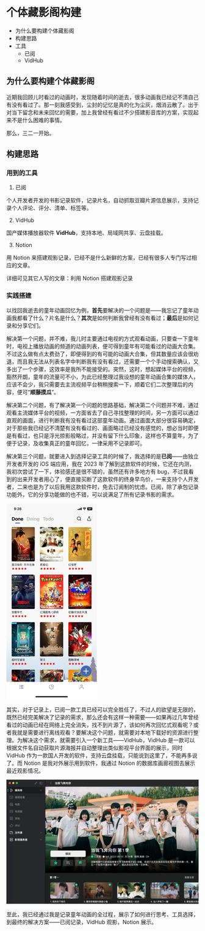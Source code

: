 # 个体藏影阁构建

- 为什么要构建个体藏影阁
- 构建思路
- 工具
    - 已阅
    - VidHub

## 为什么要构建个体藏影阁

近期我回顾儿时看过的动画时，发现随着时间的逝去，很多动画我已经记不清自己有没有看过了。那一刻我感受到，尘封的记忆是真的化为尘灰，烟消云散了。出于对当下留念和未来回忆的需要，加上我曾经有看过不少搭建影音库的方案，实现起来不是什么困难的事情。

那么，三二一开始。

## 构建思路

### 用到的工具

1. 已阅

个人开发者开发的书影记录软件，记录片名，自动抓取豆瓣片源信息展示，支持记录个人评论、评分、清单、标签等。

2. VidHub

国产媒体播放器软件 **VidHub**，支持本地、局域网共享、云盘挂载。

3. Notion

用 Notion 来搭建观影记录，已经不是什么新鲜的方案，已经有很多人专门写过相应的文章。

详细可见其它人写的文章：利用 Notion 搭建观影记录

### 实践搭建

以找回我逝去的童年动画回忆为例，**首先**要解决的一个问题是——我忘记了童年动画我都看了什么？片名是什么？**其次**是如何判断我曾经有没有看过；**最后**是如何记录和分享它们。

解决第一个问题，并不难，我儿时主要通过电视的方式观看动画，只要查一下童年时，电视上播放动画的频道的动画列表，便可得到童年有可能看过的动画大合集。不过这么做有点太费劲了，即便得到的有可能的动画大合集，但其数量应该会很劝退，而且我无法从列表名字中判断我有没有看过，还需要一个个手动搜索确认，又多出了一个步骤，这效率是我所不能接受的。突然，这时，想起媒体平台的视频，豁然开朗，童年的流量可不小，为此已经整理过我设想的童年动画合集的媒体人，应该不会少，我只需要去主流视频平台稍稍搜索一下，顺着它们二次整理后的内容，便可“**顺藤摸瓜**”。

解决第二个问题，有了解决第一个问题的思路基础，解决第二个问题并不难，通过观看主流媒体平台的视频，一方面省去了自己寻找整理的时间，另一方面可以通过直观的画面，进行判断我有没有看过这部童年动画。通过画面大部分很容易确定，对于那些我已经记不清楚有没有看过的、画面略过已经没有感觉的，想必当时即便是有看过，也只是浮光掠影般略过，并没有留下什么印象，这样也不算童年，为了便于记录，及收集真正的童年回忆，一律采用不记录即可。

解决第三个问题，就要进入到选择记录工具的时候了，我选择的是**已阅**——由独立开发者开发的 iOS 端应用，我在 2023 年了解到这款软件的时候，它还在内测，我初次尝试了一下，体验感还是很不错的，虽然还有许多地方有 bug，不过我看到的出来开发者用心了，便直接买断了这款软件的终身早鸟价，一来支持个人开发者，二来也是为了以后我用这款软件时，免去订阅制的忧虑。已阅，除了承包记录功能外，它的分享功能做的也不错，可以说满足了所有记录书影的需求。

<img src="./assets/image-20240407212702261.png" alt="image-20240407212702261" style="zoom:50%;" />

其实，对于记录上，已阅一款工具已经可以完全胜任了，不过人的欲望是无限的，既然已经完美解决了记录的需求，那么还会有这样一种需要——如果再过几年曾经看过的动画已经在网络上完全消失，找不到片源了，该如何再次回忆式观看呢？或者我就是需要进行离线观看？要解决这个问题，就需要对本地下载好的资源进行整理。为解决这个需求，就需要引入一个新工具——VidHub，VidHub 是一款可以根据文件名自动获取片源海报并自动整理出类似影视平台界面的展示，同时 VidHub 作为一款国人开发的软件，支持云盘挂载，只能说到这里了，不能再多说了。而 Notion 是我对外展示用到软件，我通过 Notion 的数据库画廊视图去展示最近观影情况。

![image-20240407212407407](./assets/image-20240407212407407.png)

至此，我已经通过我是记录童年动画的全过程，展示了如何进行思考、工具选择，到最终的解决方案——已阅记录，VidHub 观影，Notion 展示。
